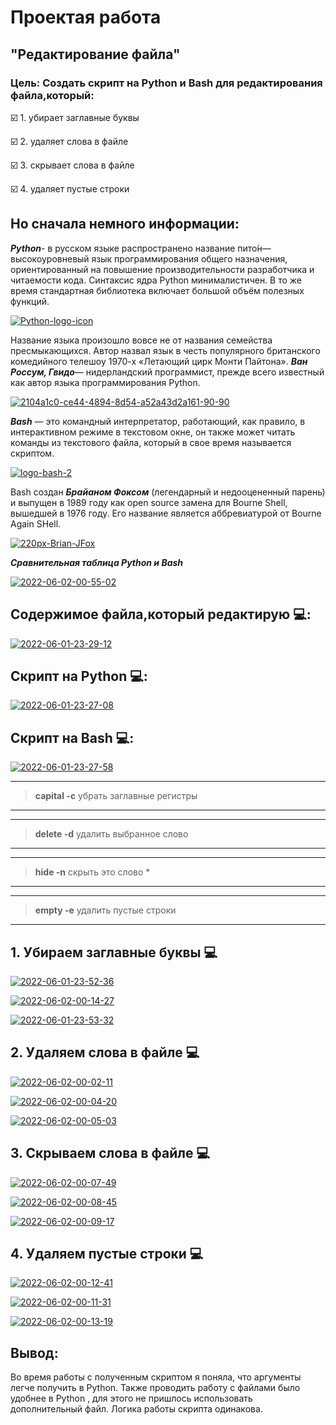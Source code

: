 # Проектая работа
## "Редактирование файла"

### Цель: Создать скрипт на Python и Bash для редактирования файла,который:  

:ballot_box_with_check: 1. убирает заглавные буквы

:ballot_box_with_check: 2. удаляет слова в файле

:ballot_box_with_check: 3. скрывает слова в файле

:ballot_box_with_check: 4. удаляет пустые строки

## Но сначала немного информации:
***Python***- в русском языке распространено название пито́н— высокоуровневый язык программирования общего назначения, ориентированный на повышение производительности разработчика и читаемости кода. 
Синтаксис ядра Python минималистичен. В то же время стандартная библиотека включает большой объём полезных функций. 

<a href="https://ibb.co/jkYY4Gz"><img src="https://i.ibb.co/jkYY4Gz/Python-logo-icon.png" alt="Python-logo-icon" border="0"></a>

Название языка произошло вовсе не от названия семейства пресмыкающихся. Автор назвал язык в честь популярного британского комедийного телешоу 1970-х «Летающий цирк Монти Пайтона».
***Ван Россум, Гвидо***— нидерландский программист, прежде всего известный как автор языка программирования Python.

<a href="https://ibb.co/gzPMS32"><img src="https://i.ibb.co/gzPMS32/2104a1c0-ce44-4894-8d54-a52a43d2a161-90-90.png" alt="2104a1c0-ce44-4894-8d54-a52a43d2a161-90-90" border="0"></a>



***Bash*** — это командный интерпретатор, работающий, как правило, в интерактивном режиме в текстовом окне, он также может читать команды из текстового файла, который в свое время называется скриптом.

<a href="https://ibb.co/gd8bX6m"><img src="https://i.ibb.co/gd8bX6m/logo-bash-2.png" alt="logo-bash-2" border="0"></a>

Bash создан ***Брайаном Фоксом*** (легендарный и недооцененный парень) и выпущен в 1989 году как open source замена для Bourne Shell, вышедшей в 1976 году. Его название является аббревиатурой от Bourne Again SHell.

<a href="https://ibb.co/qxFVwL2"><img src="https://i.ibb.co/qxFVwL2/220px-Brian-JFox.png" alt="220px-Brian-JFox" border="0"></a>

***Сравнительная таблица Python и Bash***

<a href="https://ibb.co/x3mR8ZY"><img src="https://i.ibb.co/fQ8PGJ9/2022-06-02-00-55-02.png" alt="2022-06-02-00-55-02" border="0"></a>

## Содержимое файла,который редактирую :computer::
<a href="https://imgbb.com/"><img src="https://i.ibb.co/VLCV02q/2022-06-01-23-29-12.png" alt="2022-06-01-23-29-12" border="0"></a>

## Скрипт на Python :computer::
<a href="https://ibb.co/WPktqS7"><img src="https://i.ibb.co/Hxtd1mR/2022-06-01-23-27-08.png" alt="2022-06-01-23-27-08" border="0"></a>

## Скрипт на Bash :computer::
<a href="https://ibb.co/p135qyw"><img src="https://i.ibb.co/Zfh79mX/2022-06-01-23-27-58.png" alt="2022-06-01-23-27-58" border="0"></a>

---
>**capital -c** убрать заглавные регистры
---
---
>**delete -d** удалить выбранное слово 
---
---
>**hide -n** скрыть это слово *
---
---
>**empty -e** удалить пустые строки
---

## 1. Убираем заглавные буквы :computer:

<a href="https://ibb.co/rsyjnMj"><img src="https://i.ibb.co/X8JQmpQ/2022-06-01-23-52-36.png" alt="2022-06-01-23-52-36" border="0"></a>

<a href="https://ibb.co/R3kCVxv"><img src="https://i.ibb.co/x1tMRpC/2022-06-02-00-14-27.png" alt="2022-06-02-00-14-27" border="0"></a>


<a href="https://imgbb.com/"><img src="https://i.ibb.co/b64YX2D/2022-06-01-23-53-32.png" alt="2022-06-01-23-53-32" border="0"></a>

## 2. Удаляем слова в файле :computer:

<a href="https://ibb.co/QmqFY8N"><img src="https://i.ibb.co/f0KYr8p/2022-06-02-00-02-11.png" alt="2022-06-02-00-02-11" border="0"></a>

<a href="https://ibb.co/88xx6kZ"><img src="https://i.ibb.co/SvmmRSC/2022-06-02-00-04-20.png" alt="2022-06-02-00-04-20" border="0"></a>

<a href="https://imgbb.com/"><img src="https://i.ibb.co/QXnDF2n/2022-06-02-00-05-03.png" alt="2022-06-02-00-05-03" border="0"></a>

## 3. Скрываем слова в файле :computer:

<a href="https://ibb.co/QF50jGn"><img src="https://i.ibb.co/8Dhk4V2/2022-06-02-00-07-49.png" alt="2022-06-02-00-07-49" border="0"></a>

<a href="https://ibb.co/XsprxZV"><img src="https://i.ibb.co/R0PkTp7/2022-06-02-00-08-45.png" alt="2022-06-02-00-08-45" border="0"></a>

<a href="https://imgbb.com/"><img src="https://i.ibb.co/nQB12X7/2022-06-02-00-09-17.png" alt="2022-06-02-00-09-17" border="0"></a>

## 4. Удаляем пустые строки :computer:

<a href="https://ibb.co/LQKRXd8"><img src="https://i.ibb.co/f8JFzd2/2022-06-02-00-12-41.png" alt="2022-06-02-00-12-41" border="0"></a>

<a href="https://ibb.co/jfZ4vF8"><img src="https://i.ibb.co/zxHfhwm/2022-06-02-00-11-31.png" alt="2022-06-02-00-11-31" border="0"></a>

<a href="https://imgbb.com/"><img src="https://i.ibb.co/PYdHnH9/2022-06-02-00-13-19.png" alt="2022-06-02-00-13-19" border="0"></a>

## Вывод: 
Во время работы с полученным скриптом я поняла, что аргументы легче получить в Python. Также проводить работу с файлами было удобнее в Python , для этого не пришлось использовать дополнительный файл. Логика работы скрипта одинакова.   


